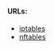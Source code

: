 #### URLs:
- [iptables](https://wiki.archlinux.org/title/iptables)
- [nftables](https://wiki.archlinux.org/title/Nftables)
